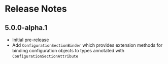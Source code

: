 # Release Notes

## 5.0.0-alpha.1
- Initial pre-release
- Add `ConfigurationSectionBinder` which provides extension methods for binding
  configuration objects to types annotated with `ConfigurationSectionAttribute`
